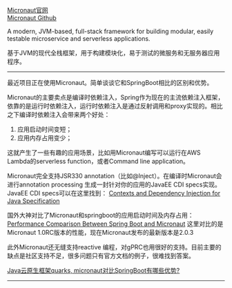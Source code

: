 [Micronaut官网](https://micronaut.io)  
[Micronaut Github](https://github.com/micronaut-projects)  


A modern, JVM-based, full-stack framework for building modular, easily testable microservice and serverless applications.

基于JVM的现代全栈框架，用于构建模块化，易于测试的微服务和无服务器应用程序。





---------------------------------------------------------------------------------------------------------------------

最近项目正在使用Micronaut。简单谈谈它和SpringBoot相比的区别和优势。

Micronaut的主要卖点是编译时依赖注入，Spring作为现在的主流依赖注入框架，依靠的是运行时依赖注入，运行时依赖注入是通过反射调用和proxy实现的。相比之下编译时依赖注入会带来两个好处：
1. 应用启动时间变短；
2. 应用内存占用变少；


这就产生了一些有趣的应用场景，比如用Micronaut编写可以运行在AWS Lambda的serverless function，或者Command line application。

Micronaut完全支持JSR330 annotation（比如@Inject）。在编译时Micronaut会进行annotation processing 生成一封针对你的应用的JavaEE CDI specs实现。JavaEE CDI specs可以在这里找到： [Contexts and Dependency Injection for Java Specification](http://www.cdi-spec.org/)

国外大神对比了Micronaut和springboot的应用启动时间及内存占用：[Performance Comparison Between Spring Boot and Micronaut](https://piotrminkowski.com/2019/04/09/performance-comparison-between-spring-boot-and-micronaut/) 这里对比的是Micronaut 1.0RC版本的性能，现在Micronaut发布的最新版本是2.0.3

此外Micronaut还无缝支持reactive 编程，对gPRC也用很好的支持。目前主要的缺点是社区支持不足，很多问题只有官方文档的例子，很难找到答案。



[Java云原生框架quarks, micronaut对比SpringBoot有哪些优势?](https://www.zhihu.com/question/378077185/answer/1496499067)  


---------------------------------------------------------------------------------------------------------------------






